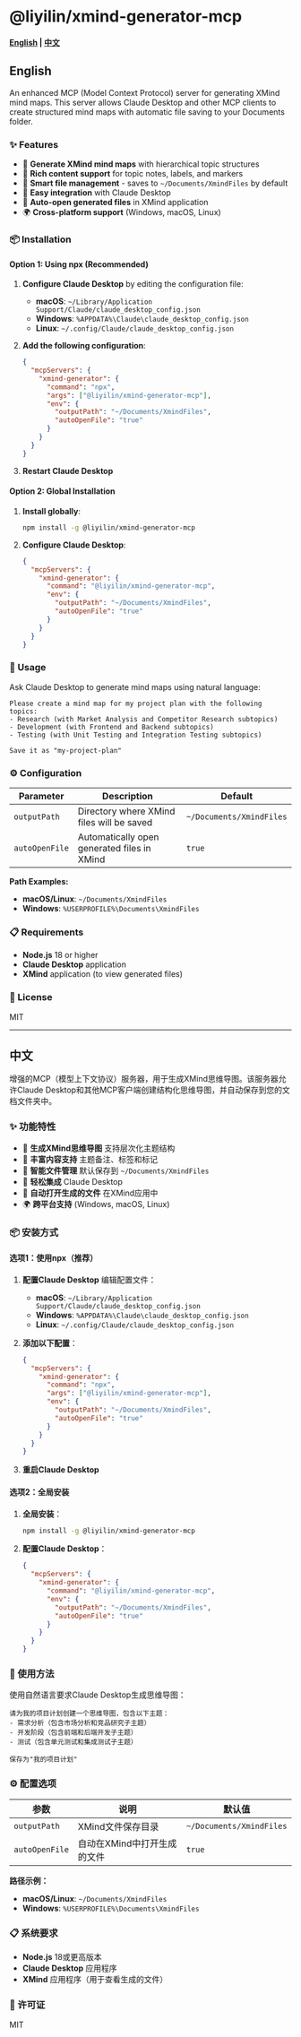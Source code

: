 # @liyilin/xmind-generator-mcp

**[English](#english) | [中文](#中文)**

## English

An enhanced MCP (Model Context Protocol) server for generating XMind mind maps. This server allows Claude Desktop and other MCP clients to create structured mind maps with automatic file saving to your Documents folder.

### ✨ Features

- 🧠 **Generate XMind mind maps** with hierarchical topic structures
- 📝 **Rich content support** for topic notes, labels, and markers
- 💾 **Smart file management** - saves to `~/Documents/XmindFiles` by default
- 🔧 **Easy integration** with Claude Desktop
- 🎨 **Auto-open generated files** in XMind application
- 🌍 **Cross-platform support** (Windows, macOS, Linux)

### 📦 Installation

#### Option 1: Using npx (Recommended)

1. **Configure Claude Desktop** by editing the configuration file:
   - **macOS**: `~/Library/Application Support/Claude/claude_desktop_config.json`
   - **Windows**: `%APPDATA%\Claude\claude_desktop_config.json`
   - **Linux**: `~/.config/Claude/claude_desktop_config.json`

2. **Add the following configuration**:
   ```json
   {
     "mcpServers": {
       "xmind-generator": {
         "command": "npx",
         "args": ["@liyilin/xmind-generator-mcp"],
         "env": {
           "outputPath": "~/Documents/XmindFiles",
           "autoOpenFile": "true"
         }
       }
     }
   }
   ```

3. **Restart Claude Desktop**

#### Option 2: Global Installation

1. **Install globally**:
   ```bash
   npm install -g @liyilin/xmind-generator-mcp
   ```

2. **Configure Claude Desktop**:
   ```json
   {
     "mcpServers": {
       "xmind-generator": {
         "command": "@liyilin/xmind-generator-mcp",
         "env": {
           "outputPath": "~/Documents/XmindFiles",
           "autoOpenFile": "true"
         }
       }
     }
   }
   ```

### 🚀 Usage

Ask Claude Desktop to generate mind maps using natural language:

```
Please create a mind map for my project plan with the following topics:
- Research (with Market Analysis and Competitor Research subtopics)
- Development (with Frontend and Backend subtopics)
- Testing (with Unit Testing and Integration Testing subtopics)

Save it as "my-project-plan"
```

### ⚙️ Configuration

| Parameter | Description | Default |
|-----------|-------------|---------|
| `outputPath` | Directory where XMind files will be saved | `~/Documents/XmindFiles` |
| `autoOpenFile` | Automatically open generated files in XMind | `true` |

**Path Examples:**
- **macOS/Linux**: `~/Documents/XmindFiles`
- **Windows**: `%USERPROFILE%\Documents\XmindFiles`

### 📋 Requirements

- **Node.js** 18 or higher
- **Claude Desktop** application
- **XMind** application (to view generated files)

### 📄 License

MIT

---

## 中文

增强的MCP（模型上下文协议）服务器，用于生成XMind思维导图。该服务器允许Claude Desktop和其他MCP客户端创建结构化思维导图，并自动保存到您的文档文件夹中。

### ✨ 功能特性

- 🧠 **生成XMind思维导图** 支持层次化主题结构
- 📝 **丰富内容支持** 主题备注、标签和标记
- 💾 **智能文件管理** 默认保存到 `~/Documents/XmindFiles`
- 🔧 **轻松集成** Claude Desktop
- 🎨 **自动打开生成的文件** 在XMind应用中
- 🌍 **跨平台支持** (Windows, macOS, Linux)

### 📦 安装方式

#### 选项1：使用npx（推荐）

1. **配置Claude Desktop** 编辑配置文件：
   - **macOS**: `~/Library/Application Support/Claude/claude_desktop_config.json`
   - **Windows**: `%APPDATA%\Claude\claude_desktop_config.json`
   - **Linux**: `~/.config/Claude/claude_desktop_config.json`

2. **添加以下配置**：
   ```json
   {
     "mcpServers": {
       "xmind-generator": {
         "command": "npx",
         "args": ["@liyilin/xmind-generator-mcp"],
         "env": {
           "outputPath": "~/Documents/XmindFiles",
           "autoOpenFile": "true"
         }
       }
     }
   }
   ```

3. **重启Claude Desktop**

#### 选项2：全局安装

1. **全局安装**：
   ```bash
   npm install -g @liyilin/xmind-generator-mcp
   ```

2. **配置Claude Desktop**：
   ```json
   {
     "mcpServers": {
       "xmind-generator": {
         "command": "@liyilin/xmind-generator-mcp",
         "env": {
           "outputPath": "~/Documents/XmindFiles",
           "autoOpenFile": "true"
         }
       }
     }
   }
   ```

### 🚀 使用方法

使用自然语言要求Claude Desktop生成思维导图：

```
请为我的项目计划创建一个思维导图，包含以下主题：
- 需求分析（包含市场分析和竞品研究子主题）
- 开发阶段（包含前端和后端开发子主题）
- 测试（包含单元测试和集成测试子主题）

保存为"我的项目计划"
```

### ⚙️ 配置选项

| 参数 | 说明 | 默认值 |
|------|------|--------|
| `outputPath` | XMind文件保存目录 | `~/Documents/XmindFiles` |
| `autoOpenFile` | 自动在XMind中打开生成的文件 | `true` |

**路径示例：**
- **macOS/Linux**: `~/Documents/XmindFiles`
- **Windows**: `%USERPROFILE%\Documents\XmindFiles`

### 📋 系统要求

- **Node.js** 18或更高版本
- **Claude Desktop** 应用程序
- **XMind** 应用程序（用于查看生成的文件）

### 📄 许可证

MIT